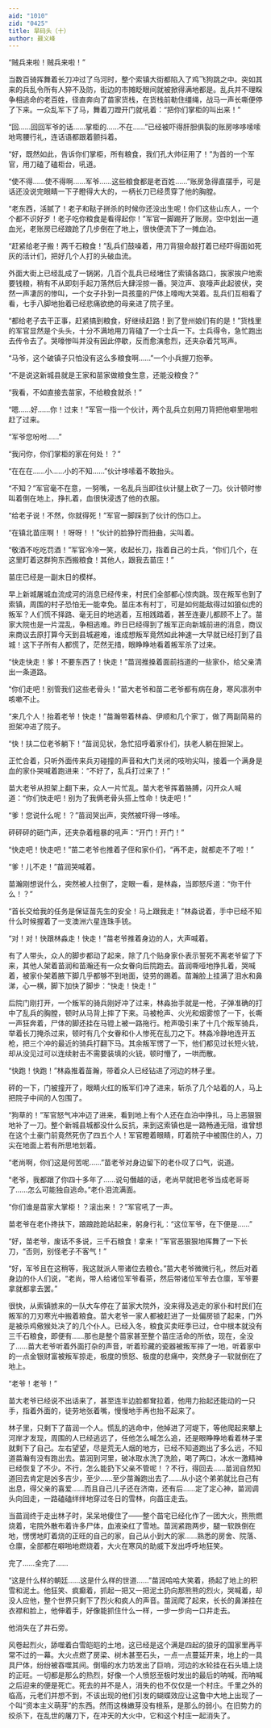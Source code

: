 ```yaml
---
aid: "1010"
zid: "0425"
title: 旱码头（十）
author: 聂义峰
---
```


“贼兵来啦！贼兵来啦！”

当数百骑挥舞着长刀冲过了乌河时，整个索镇大街都陷入了鸡飞狗跳之中。突如其来的兵乱令所有人猝不及防，街边的市摊眨眼间就被掀得满地都是。乱兵并不理睬争相逃命的老百姓，径直奔向了苗家货栈，在货栈前勒住缰绳，战马一声长嘶便停了下来。一众乱军下了马，舞着刀蹬开门就吼着：“把你们掌柜的叫出来！”

“回……回回军爷的话……掌柜的……不在……”已经被吓得肝胆俱裂的账房哆哆嗦嗦地弯腰行礼，连话语都跟着颤抖着。

“好，既然如此，告诉你们掌柜，所有粮食，我们孔大帅征用了！”为首的一个军官，用刀磕了磕柜台，吼道。

“使不得……使不得啊……军爷……这些粮食都是老百姓……”账房急得直摆手，可是话还没说完眼睛一下子瞪得大大的，一柄长刀已经贯穿了他的胸膛。

“老东西，活腻了！老子和鞑子拼杀的时候你还没出生呢！你们这些山东人，一个个都不识好歹！老子吃你粮食是看得起你！”军官一脚踢开了账房。空中划出一道血光，老账房已经踉跄了几步倒在了地上，很快便流下了一摊血泊。

“赶紧给老子搬！两千石粮食！”乱兵们鼓噪着，用刀背狠命敲打着已经吓得面如死灰的活计们，把好几个人打的头破血流。

外面大街上已经乱成了一锅粥，几百个乱兵已经堵住了索镇各路口，挨家挨户地索要钱粮，稍有不从即刻手起刀落然后大肆淫掠一番。哭泣声、哀嚎声此起彼伏，突然一声凄厉的惨叫，一个女子扑到一具孩童的尸体上嚎啕大哭着。乱兵们互相看了看，七手八脚地抬着已经悲痛欲绝的母亲进了院子里。

“都给老子去干正事，赶紧搞到粮食，好继续赶路！到了登州娘们有的是！”货栈里的军官显然是个头头，十分不满地用刀背磕了一个士兵一下。士兵得令，急忙跑出去传令去了。哭嚎惨叫并没有因此停歇，反而愈演愈烈，还夹杂着咒骂声。

“马爷，这个破镇子只怕没有这么多粮食啊……”一个小兵握刀抱拳。

“不是说这新城县就是王家和苗家做粮食生意，还能没粮食？”

“我看，不如直接去苗家，不给粮食就杀！”

“嗯……好……你！过来！”军官一指一个伙计，两个乱兵立刻用刀背把他噼里啪啦赶了过来。

“军爷您吩咐……”

“我问你，你们掌柜的家在何处！？”

“在在在……小……小的不知……”伙计哆嗦着不敢抬头。

“不知？”军官毫不在意，一努嘴，一名乱兵当即往伙计腿上砍了一刀。伙计顿时惨叫着倒在地上，挣扎着，血很快浸透了他的衣服。

“给老子说！不然，你就得死！”军官一脚踩到了伙计的伤口上。

“在镇北苗庄啊！！呀呀！！”伙计的脸狰狞而扭曲，尖叫着。

“敬酒不吃吃罚酒！”军官冷冷一笑，收起长刀，指着自己的士兵，“你们几个，在这里盯着这群狗东西搬粮食！其他人，跟我去苗庄！”

苗庄已经是一副末日的模样。

早上新城屠城血流成河的消息已经传来，村民们全部都心惊肉跳。现在叛军也到了索镇，周围的村子恐怕无一能幸免。苗庄本有村丁，可是如何能敌得过如狼似虎的叛军？人们慌不择路、毫无目的地逃着，互相践踏着，甚至连妻儿都顾不上了。苗家大院也是一片混乱，争相逃难。昨日已经得到了叛军正向新城前进的消息，商议来商议去原打算今天到县城避难，谁成想叛军竟然如此神速一大早就已经打到了县城！这下子所有人都慌了，茫然无措，眼睁睁地看着叛军杀了过来。

“快走快走！爹！不要东西了！快走！”苗润推搡着面前挡道的一些家仆，给父亲清出一条道路。

“你们走吧！别管我们这些老骨头！”苗大老爷和苗二老爷都有病在身，寒风凛冽中咳嗽不止。

“来几个人！抬着老爷！快走！”苗瀚带着林淼、伊顺和几个家丁，做了两副简易的担架冲进了院子。

“快！扶二位老爷躺下！”苗润见状，急忙招呼着家仆们，扶老人躺在担架上。

正忙合着，只听外面传来兵刃碰撞的声音和大门关闭的吱哟尖叫，接着一个满身是血的家仆哭喊着跑进来：“不好了，乱兵打过来了！”

苗大老爷从担架上翻下来，众人一片忙乱。苗大老爷挥着胳膊，闪开众人喊道：“你们快走吧！别为了我俩老骨头搭上性命！快走吧！”

“爹！您说什么呢！？”苗润哭出声，突然被吓得一哆嗦。

砰砰砰的砸门声，还夹杂着粗暴的吼声：“开门！开门！”

“快走吧！快走吧！”苗二老爷也推着子侄和家仆们，“再不走，就都走不了啦！”

“爹！儿不走！”苗润哭喊着。

苗瀚刚想说什么，突然被人拉倒了，定眼一看，是林淼，当即怒斥道：“你干什么！？”

“首长交给我的任务是保证苗先生的安全！马上跟我走！”林淼说着，手中已经不知什么时候握着了一支澳洲六星连珠手铳。

“对！对！快跟林淼走！快走！”苗老爷推着身边的人，大声喊着。

有了人带头，众人的脚步都动了起来，除了几个贴身家仆表示誓死不离老爷留了下来，其他人架着苗润和苗瀚还有一众女眷向后院跑去。苗润嘶哑地挣扎着，哭喊着，被家仆架着腋下脚几乎都够不到地面，徒劳的踢着。苗瀚脸上挂满了泪水和鼻涕，心一横，脚下加快了脚步：“快走！快走！”

后院门刚打开，一个叛军的骑兵刚好冲了过来，林淼抬手就是一枪，子弹准确的打中了乱兵的胸膛，顿时从马背上摔了下来。马被枪声、火光和烟雾惊了一下，长嘶一声狂奔着，尸体的脚还挂在马镫上被一路拖行。枪声吸引来了十几个叛军骑兵，举着长刀掩杀过来，顿时有几个女眷和仆人惨死在乱刀之下。林淼冷静地连开五枪，把三个冲的最近的骑兵打翻下马。其余叛军愣了一下，他们都见过长短火铳，却从没见过可以连续射击不需要装填的火铳，顿时懵了，一哄而散。

“快跑！快跑！”林淼推着苗瀚，带着众人已经钻进了河边的林子里。

砰的一下，门被撞开了，眼睛火红的叛军们冲了进来，斩杀了几个站着的人，马上把院子中间的人包围了。

“狗草的！”军官怒气冲冲迈了进来，看到地上有个人还在血泊中挣扎，马上恶狠狠地补了一刀。整个新城县城都没什么反抗，来到这索镇也是一路畅通无阻，谁曾想在这个土豪门前竟然死伤了四五个人！军官瞪着眼睛，盯着院子中被围住的人，刀尖在地面上若有所思地划着。

“老尚啊，你们这是何苦呢……”苗老爷对身边留下的老仆叹了口气，说道。

“老爷，我都跟了你四十多年了……说句僭越的话，老尚早就把老爷当成老哥哥了……怎么可能独自逃命。”老仆泪流满面。

“你们谁是苗家大掌柜！？滚出来！？”军官吼了一声。

苗老爷在老仆搀扶下，踉踉跄跄站起来，躬身行礼：“这位军爷，在下便是……”

“好，苗老爷，废话不多说，三千石粮食！拿来！”军官恶狠狠地挥舞了一下长刀，“否则，别怪老子不客气！”

“好，军爷且在这稍等，我这就派人带诸位去粮仓。”苗大老爷微微行礼，然后对着身边的仆人们说，“老尚，带人给诸位军爷看茶，然后带诸位军爷去仓廪，军爷要拿就都拿去罢。”

很快，从索镇掳来的一队大车停在了苗家大院外，没来得及逃走的家仆和村民们在叛军的刀刃寒光中搬着粮食。苗大老爷一家人都被赶进了一处偏房锁了起来，门外是被杀鸡儆猴处决了的几个仆人。已经入冬，粮食买卖旺季已过，仓中根本就没有三千石粮食，即便有……那也是整个苗家甚至整个苗庄活命的所依，现在，全没了……苗大老爷听着外面打杂的声音，听着珍藏的瓷器被叛军摔了一地，听着家中的一点金银财富被叛军掠走，极度的愤怒、极度的悲痛中，突然身子一软就倒在了地上。

“老爷！老爷！”

苗大老爷已经说不出话来了，甚至连半边脸都耷拉着，他用力抬起还能动的一只手，指着外面的，徒劳地张着嘴，慢慢地手再也抬不起来了。

林子里，只剩下了苗润一个人。慌乱的逃命中，他掉进了河堤下，等他爬起来攀上河岸才发现，周围的人已经逃远了，任他怎么喊怎么追，还是眼睁睁地看着林子里就剩下了自己。左右望望，尽是荒无人烟的地方，已经不知道跑出了多么远，不知道苗瀚有没有跑出去。苗润到河里，破冰取水洗了洗脸，喝了两口，冰水一激精神已经恢复了不少。不行，怎么能扔下父亲不管呢！？不行，得回去……苗润自然知道回去肯定是凶多吉少，至少……至少苗瀚跑出去了……从小这个弟弟就比自己有出息，得父亲的喜爱……而且自己儿子还在济南，还有后……定了定心神，苗润调头向回走，一路磕磕绊绊地穿过冬日的雪林，向苗庄走去。

当苗润终于走出林子时，呆呆地傻住了——整个苗宅已经化作了一团大火，熊熊燃烧着，宅院外散布着许多尸体，血液染红了雪地。苗润紧跑两步，腿一软跌倒在地，愣愣地盯着烧的正旺的自己的家，自己从小到大的家……熟悉的房舍、院落、仓廪，全部都在噼啪地燃烧着，大火在寒风的助威下发出呼呼地狂笑。

完了……全完了……

“这是什么样的朝廷……这是什么样的世道……”苗润哈哈大笑着，扬起了地上的积雪和泥土。他狂笑、疯癫着，抓起一把又一把泥土扔向那熊熊的烈火，哭喊着，却没人应他，整个世界只剩下了烈火和疯人的声音。苗润爬了起来，长长的鼻涕挂在衣襟和脸上，他伸着手，好像能抓住什么一样，一步一步向一口井走去。

他消失在了井石旁。

风卷起烈火，舔噬着白雪皑皑的土地，这已经是这个满是四起的狼牙的国家里再平常不过的一幕。大火点燃了房梁、树木甚至石头，一点一点蔓延开来，地上的一具具尸体，纷纷被吞噬其间。倒塌的水力坊发出了巨响，河边的水轮挂在石头墙上烧的正旺。一切都是那么的热烈，好像一个人愤怒至极时发出的最后的呐喊，而呐喊之后迎来的便是死亡。死去的并不是人，消失的也不仅仅是一个村庄。千里之外的临高，元老们并想不到，不该出现的他们引发的蝴蝶效应让这鲁中大地上出现了一个叫“资本主义萌芽”的东西。然而这株嫩芽没有根系，是那么的弱小。在旧势力的绞杀下，在乱世的屠刀下，在冲天的大火中，它和这个村庄一起消失了。
